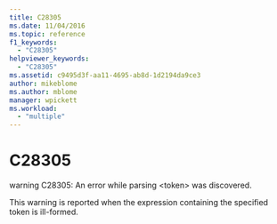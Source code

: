 ```yaml
---
title: C28305
ms.date: 11/04/2016
ms.topic: reference
f1_keywords:
  - "C28305"
helpviewer_keywords:
  - "C28305"
ms.assetid: c9495d3f-aa11-4695-ab8d-1d2194da9ce3
author: mikeblome
ms.author: mblome
manager: wpickett
ms.workload:
  - "multiple"
---
```

# C28305
warning C28305: An error while parsing \<token> was discovered.

 This warning is reported when the expression containing the specified token is ill-formed.